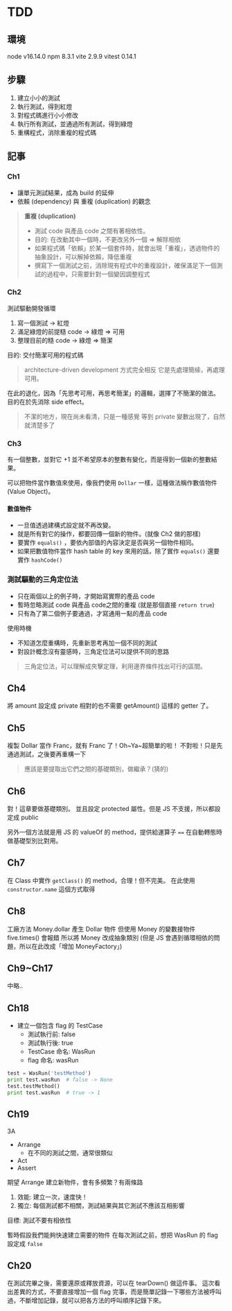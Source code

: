 # TDD

## 環境

node v16.14.0
npm 8.3.1
vite 2.9.9
vitest 0.14.1

## 步驟

1. 建立小小的測試
2. 執行測試，得到紅燈
3. 對程式碼進行小小修改
4. 執行所有測試，並通過所有測試，得到綠燈
5. 重構程式，消除重複的程式碼

## 記事

### Ch1

- 讓單元測試結果，成為 build 的延伸
- 依賴 (dependency) 與 重複 (duplication) 的觀念

> **重複 (duplication)**
> - 測試 code 與產品 code 之間有著相依性。
> - 目的: 在改動其中一個時，不更改另外一個 => 解除相依
> - 如果程式碼「依賴」於某一個套件時，就會出現「重複」，透過物件的抽象設計，可以解掉依賴，降低重複
> - 撰寫下一個測試之前，消除現有程式中的重複設計，確保滿足下一個測試的過程中，只需要針對一個變因調整程式
> 

### Ch2

測試驅動開發循環

1. 寫一個測試 -> 紅燈
2. 滿足綠燈的前提糙 code -> 綠燈 => 可用
3. 整理目前的糙 code -> 綠燈 => 簡潔

目的: 交付簡潔可用的程式碼

> architecture-driven development 方式完全相反
> 它是先處理簡䌇，再處理可用。

在此的退化，因為「先思考可用，再思考簡潔」的邏輯，選擇了不簡潔的做法。
目的在於先消除 side effect。

> 不潔的地方，現在尚未看清，只是一種感覺
> 等到 private 變數出現了，自然就清楚多了

### Ch3

有一個整數，並對它 +1 並不希望原本的整數有變化，而是得到一個新的整數結果。

可以把物件當作數值來使用，像我們使用 `Dollar` 一樣，這種做法稱作數值物件 (Value Object)。

#### 數值物件

- 一旦值透過建構式設定就不再改變。
- 就是所有對它的操作，都要回傳一個新的物件。(就像 Ch2 做的那樣)
- 要實作 `equals()` ，要依內部值的內容決定是否與另一個物件相同。
- 如果把數值物件當作 hash table 的 key 來用的話，除了實作 `equals()` 還要實作 `hashCode()`

### 測試驅動的三角定位法

- 只在兩個以上的例子時，才開始寫實際的產品 code
- 暫時忽略測試 code 與產品 code之間的重複 (就是那個直接 `return true`)
- 只有為了第二個例子要通過，才寫通用一點的產品 code

使用時機

- 不知道怎麼重構時，先重新思考再加一個不同的測試
- 對設計概念沒有靈感時，三角定位法可以提供不同的思路

> 三角定位法，可以理解成夾擊定理，利用邊界條件找出可行的區間。

## Ch4

將 amount 設定成 private
相對的也不需要 getAmount() 這樣的 getter 了。

## Ch5

複製 Dollar 當作 Franc，就有 Franc 了！Oh~Ya~超簡單的啦！
不對啦！只是先通過測試，之後要再重構一下

> 應該是要提取出它們之間的基礎類別，做繼承？(猜的)

## Ch6

對！這章要做基礎類別。
並且設定 protected 屬性。但是 JS 不支援，所以都設定成 public

另外一個方法就是用 JS 的 valueOf 的 method，提供給運算子 `==` 在自動轉態時做基礎型別比對用。

## Ch7

在 Class 中實作 `getClass()` 的 method，合理！但不完美。
在此使用 `constructor.name` 這個方式取得

## Ch8

工廠方法 Money.dollar 產生 Dollar 物件
但使用 Money 的變數接物件 five.times() 會報錯
所以將 Money 改成抽象類別 (但是 JS 會遇到循環相依的問題，所以在此改成「增加 MoneyFactory」)

## Ch9~Ch17

中略..

## Ch18

- 建立一個包含 flag 的 TestCase
  - 測試執行前: false
  - 測試執行後: true
  - TestCase 命名: WasRun
  - flag 命名: wasRun

```python
test = WasRun('testMethod')
print test.wasRun  # false -> None
test.testMethod()
print test.wasRun  # true -> 1
```
## Ch19

3A

- Arrange
  - 在不同的測試之間，通常很類似
- Act
- Assert

期望 Arrange 建立新物件，會有多頻繁？有兩條路

1. 效能: 建立一次，速度快！
2. 獨立: 每個測試都不相關，測試結果與其它測試不應該互相影響

目標: 測試不要有相依性

暫時假設我們能夠快速建立需要的物件
在每次測試之前，想把 WasRun 的 flag 設定成 `false`

## Ch20

在測試完畢之後，需要還原或釋放資源，可以在 tearDown() 做這件事。
這次看出差異的方式，不要直接增加一個 flag 完事，而是簡單記錄一下哪些方法被呼叫過，不斷增加記錄，就可以把各方法的呼叫順序記錄下來。
